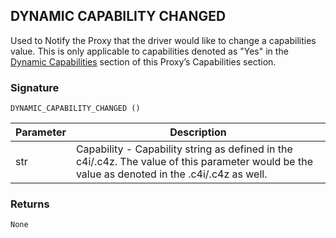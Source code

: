 ## DYNAMIC CAPABILITY CHANGED

Used to Notify the Proxy that the driver would like to change a capabilities value.  This is only applicable to capabilities denoted as "Yes" in the [Dynamic Capabilities][1] section of this Proxy’s Capabilities section.


### Signature

`DYNAMIC_CAPABILITY_CHANGED ()`


| Parameter | Description |
| --- | --- |
| str | Capability - Capability string as defined in the c4i/.c4z.  The value of this parameter would be the value as denoted in the .c4i/.c4z as well. |


### Returns

`None`

[1]:	https://control4.github.io/docs-driverworks-proxyprotocol/#camera-capabilities